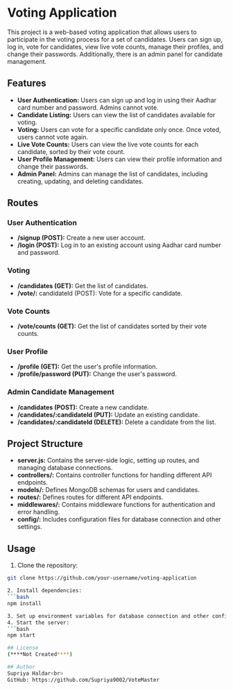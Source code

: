 # Voting Application
This project is a web-based voting application that allows users to participate in the voting process for a set of candidates. Users can sign up, log in, vote for candidates, view live vote counts, manage their profiles, and change their passwords. Additionally, there is an admin panel for candidate management.

## Features
- **User Authentication:** Users can sign up and log in using their Aadhar card number and password. Admins cannot vote.
- **Candidate Listing:** Users can view the list of candidates available for voting.
- **Voting:** Users can vote for a specific candidate only once. Once voted, users cannot vote again.
- **Live Vote Counts:** Users can view the live vote counts for each candidate, sorted by their vote count.
- **User Profile Management:** Users can view their profile information and change their passwords.
- **Admin Panel:** Admins can manage the list of candidates, including creating, updating, and deleting candidates.
## Routes
### User Authentication
- **/signup (POST):** Create a new user account.
- **/login (POST):** Log in to an existing account using Aadhar card number and password.
### Voting
- **/candidates (GET):** Get the list of candidates.
- **/vote/:** candidateId (POST): Vote for a specific candidate.
### Vote Counts
- **/vote/counts (GET):** Get the list of candidates sorted by their vote counts.
### User Profile
- **/profile (GET):** Get the user's profile information.
- **/profile/password (PUT):** Change the user's password.
### Admin Candidate Management
- **/candidates (POST):** Create a new candidate.
- **/candidates/:candidateId (PUT):** Update an existing candidate.
- **/candidates/:candidateId (DELETE):** Delete a candidate from the list.
## Project Structure
- **server.js:** Contains the server-side logic, setting up routes, and managing database connections.
- **controllers/:** Contains controller functions for handling different API endpoints.
- **models/:** Defines MongoDB schemas for users and candidates.
- **routes/:** Defines routes for different API endpoints.
- **middlewares/:** Contains middleware functions for authentication and error handling.
- **config/:** Includes configuration files for database connection and other settings.
## Usage
1. Clone the repository:
```bash
git clone https://github.com/your-username/voting-application

2. Install dependencies:
```bash
npm install

3. Set up environment variables for database connection and other configurations.
4. Start the server:
```bash
npm start

## License
(****Not Created****)

## Author
Supriya Haldar<br>
GitHub: https://github.com/Supriya9002/VoteMaster
